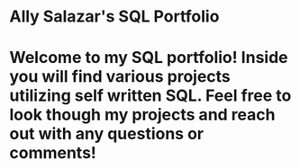 # Ally Salazar's SQL Portfolio

# Welcome to my SQL portfolio! Inside you will find various projects utilizing self written SQL. Feel free to look though my projects and reach out with any questions or comments!
